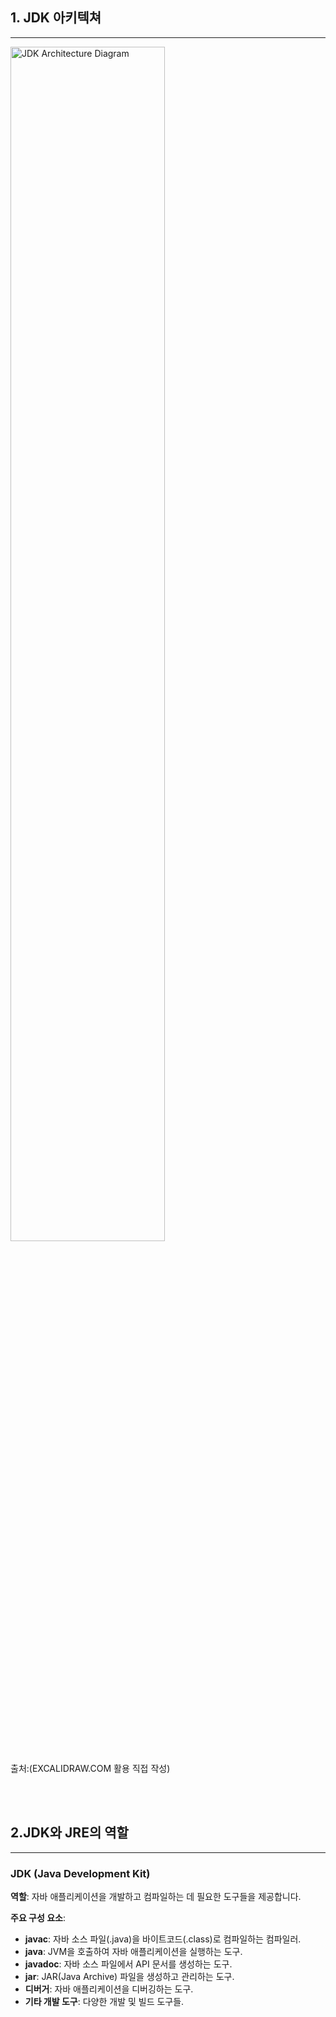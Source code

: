 ## 1. JDK 아키텍쳐
---
<img src="https://github.com/user-attachments/assets/2b002020-ebdd-4003-b204-ee643fb8b598" alt="JDK Architecture Diagram" width="70%">

<p>출처:(EXCALIDRAW.COM 활용 직접 작성)</p>
<br><br>

## 2.JDK와 JRE의 역할
---
### JDK (Java Development Kit)

**역할**: 자바 애플리케이션을 개발하고 컴파일하는 데 필요한 도구들을 제공합니다.

**주요 구성 요소**:
- **javac**: 자바 소스 파일(.java)을 바이트코드(.class)로 컴파일하는 컴파일러.
- **java**: JVM을 호출하여 자바 애플리케이션을 실행하는 도구.
- **javadoc**: 자바 소스 파일에서 API 문서를 생성하는 도구.
- **jar**: JAR(Java Archive) 파일을 생성하고 관리하는 도구.
- **디버거**: 자바 애플리케이션을 디버깅하는 도구.
- **기타 개발 도구**: 다양한 개발 및 빌드 도구들.